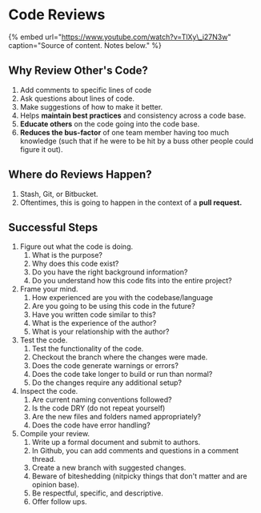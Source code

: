 # Code Reviews

{% embed url="https://www.youtube.com/watch?v=TlXy\_i27N3w" caption="Source of content. Notes below." %}

## Why Review Other's Code?

1. Add comments to specific lines of code
2. Ask questions about lines of code.
3. Make suggestions of how to make it better.
4. Helps **maintain best practices** and consistency across a code base.
5. **Educate others** on the code going into the code base.
6. **Reduces the bus-factor** of one team member having too much knowledge \(such that if he were to be hit by a buss other people could figure it out\).

## Where do Reviews Happen?

1. Stash, Git, or Bitbucket.
2. Oftentimes, this is going to happen in the context of a **pull request.**

## Successful Steps

1. Figure out what the code is doing.
   1. What is the purpose?
   2. Why does this code exist?
   3. Do you have the right background information?
   4. Do you understand how this code fits into the entire project?
2. Frame your mind.
   1. How experienced are you with the codebase/language
   2. Are you going to be using this code in the future?
   3. Have you written code similar to this?
   4. What is the experience of the author?
   5. What is your relationship with the author?
3. Test the code.
   1. Test the functionality of the code.
   2. Checkout the branch where the changes were made.
   3. Does the code generate warnings or errors?
   4. Does the code take longer to build or run than normal?
   5. Do the changes require any additional setup?
4. Inspect the code.
   1. Are current naming conventions followed?
   2. Is the code DRY \(do not repeat yourself\)
   3. Are the new files and folders named appropriately?
   4. Does the code have error handling?
5. Compile your review.
   1. Write up a formal document and submit to authors.
   2. In Github, you can add comments and questions in a comment thread.
   3. Create a new branch with suggested changes.
   4. Beware of biteshedding \(nitpicky things that don't matter and are opinion base\).
   5. Be respectful, specific, and descriptive.
   6. Offer follow ups.




